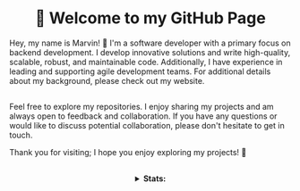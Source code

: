 <div align="center">

  # 🦊 Welcome to my GitHub Page

</div>

Hey, my name is Marvin! 👋 I'm a software developer with a primary focus on backend development. I develop innovative solutions and write high-quality, scalable, robust, and maintainable code. Additionally, I have experience in leading and supporting agile development teams. For additional details about my background, please check out my website.

##

Feel free to explore my repositories. I enjoy sharing my projects and am always open to feedback and collaboration. If you have any questions or would like to discuss potential collaboration, please don't hesitate to get in touch. 

Thank you for visiting; I hope you enjoy exploring my projects! 🦊 

##

<div align="center">
  <details>
    <summary><b>Stats:</b></summary>
    <img src="https://github.com/ccmvn/ccmvn/blob/master/generated/overview.svg#gh-dark-mode-only" alt="overview">
    <img src="https://github.com/ccmvn/ccmvn/blob/master/generated/languages.svg#gh-dark-mode-only" alt="languages">
  </details>
</div>
